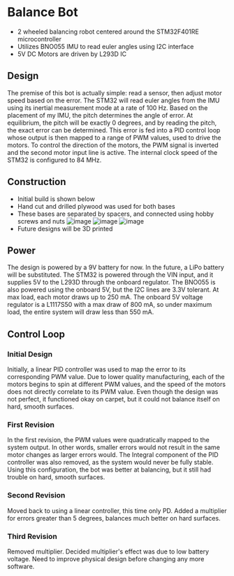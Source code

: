 # Balance Bot #
- 2 wheeled balancing robot centered around the STM32F401RE microcontroller
- Utilizes BNO055 IMU to read euler angles using I2C interface
- 5V DC Motors are driven by L293D IC

## Design ##
The premise of this bot is actually simple: read a sensor, then adjust motor speed based on the error. The STM32 will read euler angles from the IMU using its inertial measurement mode at a rate of 100 Hz.
Based on the placement of my IMU, the pitch determines the angle of error. At equilibrium, the pitch will be exactly 0 degrees, and by reading the pitch, the exact error can be determined. This error is fed into a PID control loop
whose output is then mapped to a range of PWM values, used to drive the motors. To control the direction of the motors, the PWM signal is inverted and the second motor input line is active. The internal clock speed
of the STM32 is configured to 84 MHz.

## Construction ##
- Initial build is shown below
- Hand cut and drilled plywood was used for both bases
- These bases are separated by spacers, and connected using hobby screws and nuts
![image](https://github.com/user-attachments/assets/075075a5-caa8-4c1e-b2ab-431e65b59f97)
![image](https://github.com/user-attachments/assets/7bc06242-e929-4888-a3ab-802111ed4c80)
![image](https://github.com/user-attachments/assets/86369cb9-baa2-450e-8b83-71f13cdc9d10)
- Future designs will be 3D printed

## Power ##
The design is powered by a 9V battery for now. In the future, a LiPo battery will be substituted. The STM32 is powered through the VIN input, and it supplies 5V to the L293D through the onboard regulator. 
The BNO055 is also powered using the onboard 5V, but the I2C lines are 3.3V tolerant. At max load, each motor draws up to 250 mA. The onboard 5V voltage regulator is a L1117S50 with a max draw of 800 mA, 
so under maximum load, the entire system will draw less than 550 mA.

## Control Loop ##
### Initial Design ###
Initially, a linear PID controller was used to map the error to its corresponding PWM value. Due to lower quality manufacturing, each of the motors begins to spin at different PWM values, and the speed of the motors does not directly
correlate to its PWM value. Even though the design was not perfect, it functioned okay on carpet, but it could not balance itself on hard, smooth surfaces.
### First Revision ###
In the first revision, the PWM values were quadratically mapped to the system output. In other words, smaller errors would not result in the same motor changes as larger errors would. The Integral component of the PID 
controller was also removed, as the system would never be fully stable. Using this configuration, the bot was better at balancing, but it still had trouble on hard, smooth surfaces.
### Second Revision ###
Moved back to using a linear controller, this time only PD. Added a multiplier for errors greater than 5 degrees, balances much better on hard surfaces. 
### Third Revision ###
Removed multiplier. Decided multiplier's effect was due to low battery voltage. Need to improve physical design before changing any more software.
